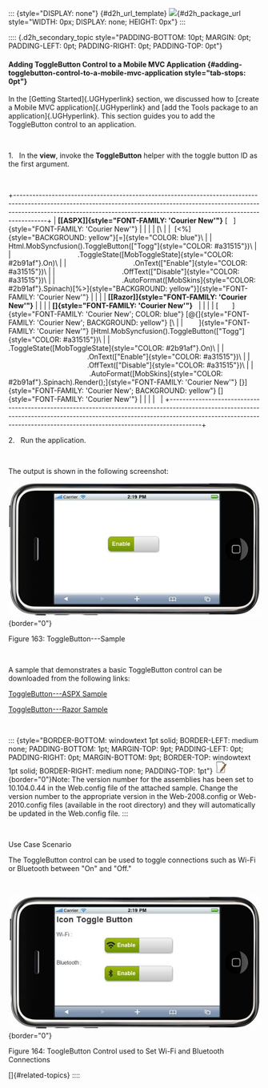 ::: {style="DISPLAY: none"}
[](ms-xhelp:///?Id=d2h_url_template){#d2h_url_template} ![](!package_url!){#d2h_package_url style="WIDTH: 0px; DISPLAY: none; HEIGHT: 0px"}
:::

:::: {.d2h_secondary_topic style="PADDING-BOTTOM: 10pt; MARGIN: 0pt; PADDING-LEFT: 0pt; PADDING-RIGHT: 0pt; PADDING-TOP: 0pt"}
#### Adding ToggleButton Control to a Mobile MVC Application {#adding-togglebutton-control-to-a-mobile-mvc-application style="tab-stops: 0pt"}

In the [Getting Started]{.UGHyperlink} section, we discussed how to [create a Mobile MVC application]{.UGHyperlink} and [add the Tools package to an application]{.UGHyperlink}. This section guides you to add the ToggleButton control to an application.

 

1.   In the **view**, invoke the **ToggleButton** helper with the toggle button ID as the first argument.

 

+----------------------------------------------------------------------------------------------------------------------------------------------------------------------------------------------------------------------------------------------------+
| **[\[ASPX\]]{style="FONT-FAMILY: 'Courier New'"}** [   ]{style="FONT-FAMILY: 'Courier New'"}                                                                                                                                                       |
|                                                                                                                                                                                                                                                    |
| [\                                                                                                                                                                                                                                                 |
|  [\<%]{style="BACKGROUND: yellow"}[=]{style="COLOR: blue"}\                                                                                                                                                                                        |
| Html.MobSyncfusion().ToggleButton([\"Togg\"]{style="COLOR: #a31515"})\                                                                                                                                                                             |
|                                  .ToggleState([MobToggleState]{style="COLOR: #2b91af"}.On)\                                                                                                                                                        |
|                                  .OnText([\"Enable\"]{style="COLOR: #a31515"})\                                                                                                                                                                    |
|                                  .OffText([\"Disable\"]{style="COLOR: #a31515"})\                                                                                                                                                                  |
|                                  .AutoFormat([MobSkins]{style="COLOR: #2b91af"}.Spinach)[%\>]{style="BACKGROUND: yellow"}]{style="FONT-FAMILY: 'Courier New'"}                                                                                     |
|                                                                                                                                                                                                                                                    |
| **[\[Razor\]]{style="FONT-FAMILY: 'Courier New'"}**                                                                                                                                                                                                |
|                                                                                                                                                                                                                                                    |
| **[]{style="FONT-FAMILY: 'Courier New'"}**                                                                                                                                                                                                         |
|                                                                                                                                                                                                                                                    |
| [       ]{style="FONT-FAMILY: 'Courier New'; COLOR: blue"} [\@{]{style="FONT-FAMILY: 'Courier New'; BACKGROUND: yellow"} [\                                                                                                                        |
|        ]{style="FONT-FAMILY: 'Courier New'"} [Html.MobSyncfusion().ToggleButton([\"Togg\"]{style="COLOR: #a31515"})\                                                                                                                               |
|                                         .ToggleState([MobToggleState]{style="COLOR: #2b91af"}.On)\                                                                                                                                                 |
|                                         .OnText([\"Enable\"]{style="COLOR: #a31515"})\                                                                                                                                                             |
|                                         .OffText([\"Disable\"]{style="COLOR: #a31515"})\                                                                                                                                                           |
|                                          .AutoFormat([MobSkins]{style="COLOR: #2b91af"}.Spinach).Render();]{style="FONT-FAMILY: 'Courier New'"} [}]{style="FONT-FAMILY: 'Courier New'; BACKGROUND: yellow"} []{style="FONT-FAMILY: 'Courier New'"} |
|                                                                                                                                                                                                                                                    |
|                                                                                                                                                                                                                                                    |
+----------------------------------------------------------------------------------------------------------------------------------------------------------------------------------------------------------------------------------------------------+

2.   Run the application.

 

The output is shown in the following screenshot:

![Description: C:\\Users\\thivyak\\Desktop\\OnState.png](ImagesExt/image103_98.jpg){border="0"}

Figure 163: ToggleButton---Sample

 

A sample that demonstrates a basic ToggleButton control can be downloaded from the following links:

[ToggleButton---ASPX Sample](file:///D:\Rajendran_Reference\Aspx)

[ToggleButton---Razor Sample](file:///D:\Rajendran_Reference\Razor)

 

::: {style="BORDER-BOTTOM: windowtext 1pt solid; BORDER-LEFT: medium none; PADDING-BOTTOM: 1pt; MARGIN-TOP: 9pt; PADDING-LEFT: 0pt; PADDING-RIGHT: 0pt; MARGIN-BOTTOM: 9pt; BORDER-TOP: windowtext 1pt solid; BORDER-RIGHT: medium none; PADDING-TOP: 1pt"}
![](ImagesExt/image103_4.jpg){border="0"}Note: The version number for the assemblies has been set to 10.104.0.44 in the Web.config file of the attached sample. Change the version number to the appropriate version in the Web-2008.config or Web-2010.config files (available in the root directory) and they will automatically be updated in the Web.config file.
:::

 

Use Case Scenario

The ToggleButton control can be used to toggle connections such as Wi-Fi or Bluetooth between "On" and "Off."

 

![Description: C:\\Users\\thivyak\\Desktop\\icon.png](ImagesExt/image103_99.jpg){border="0"}

Figure 164: ToogleButton Control used to Set Wi-Fi and Bluetooth Connections

[]{#related-topics}
::::
